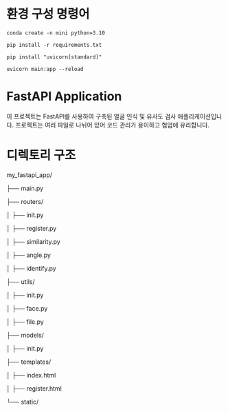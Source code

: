# 환경 구성 명령어
```
conda create -n mini python=3.10 

pip install -r requirements.txt 

pip install "uvicorn[standard]" 

uvicorn main:app --reload
```
# FastAPI Application

이 프로젝트는 FastAPI를 사용하여 구축된 얼굴 인식 및 유사도 검사 애플리케이션입니다. 프로젝트는 여러 파일로 나뉘어 있어 코드 관리가 용이하고 협업에 유리합니다.

# 디렉토리 구조
my_fastapi_app/

├── main.py

├── routers/

│   ├── init.py

│   ├── register.py

│   ├── similarity.py

│   ├── angle.py

│   ├── identify.py

├── utils/

│   ├── init.py

│   ├── face.py

│   ├── file.py

├── models/

│   ├── init.py

├── templates/

│   ├── index.html

│   ├── register.html

└── static/
